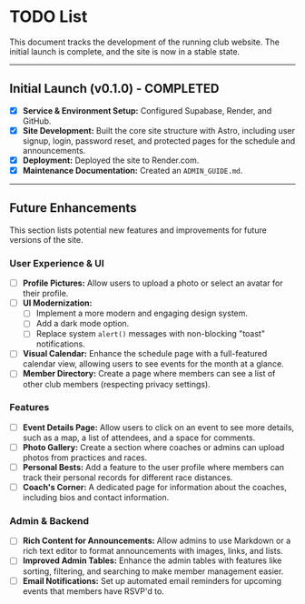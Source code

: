 # TODO List

This document tracks the development of the running club website. The initial launch is complete, and the site is now in a stable state.

---

## Initial Launch (v0.1.0) - COMPLETED

*   [x] **Service & Environment Setup:** Configured Supabase, Render, and GitHub.
*   [x] **Site Development:** Built the core site structure with Astro, including user signup, login, password reset, and protected pages for the schedule and announcements.
*   [x] **Deployment:** Deployed the site to Render.com.
*   [x] **Maintenance Documentation:** Created an `ADMIN_GUIDE.md`.

---

## Future Enhancements

This section lists potential new features and improvements for future versions of the site.

### User Experience & UI

*   [ ] **Profile Pictures:** Allow users to upload a photo or select an avatar for their profile.
*   [ ] **UI Modernization:**
    *   [ ] Implement a more modern and engaging design system.
    *   [ ] Add a dark mode option.
    *   [ ] Replace system `alert()` messages with non-blocking "toast" notifications.
*   [ ] **Visual Calendar:** Enhance the schedule page with a full-featured calendar view, allowing users to see events for the month at a glance.
*   [ ] **Member Directory:** Create a page where members can see a list of other club members (respecting privacy settings).

### Features

*   [ ] **Event Details Page:** Allow users to click on an event to see more details, such as a map, a list of attendees, and a space for comments.
*   [ ] **Photo Gallery:** Create a section where coaches or admins can upload photos from practices and races.
*   [ ] **Personal Bests:** Add a feature to the user profile where members can track their personal records for different race distances.
*   [ ] **Coach's Corner:** A dedicated page for information about the coaches, including bios and contact information.

### Admin & Backend

*   [ ] **Rich Content for Announcements:** Allow admins to use Markdown or a rich text editor to format announcements with images, links, and lists.
*   [ ] **Improved Admin Tables:** Enhance the admin tables with features like sorting, filtering, and searching to make member management easier.
*   [ ] **Email Notifications:** Set up automated email reminders for upcoming events that members have RSVP'd to.